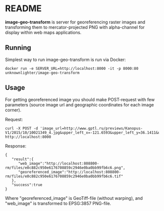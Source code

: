 # README #

**image-geo-transform** is server for georeferencing raster images and transforming them to mercator-projected PNG with alpha-channel for display within web maps applications.

## Running ##
Simplest way to run image-geo-transform is run via Docker:

```
docker run -e SERVER_URL=http://localhost:8000 -it -p 8000:80 unknownlighter/image-geo-transform
```

## Usage ##
For getting georeferenced image you should make POST-request with few parameters (source image url and geographic coordinates for each image corner).

Request:

```
curl -X POST -d 'image_url=http://www.gptl.ru/previews/Kanopus-V1/2015/10/10021349_4.jpg&upper_left_x=-121.6593&upper_left_y=36.1411&upper_right_x=-121.3969&upper_right_y=36.1848&lower_right_x=-121.3457&lower_right_y=35.9818&lower_left_x=-121.6084&lower_left_y=35.9384' http://localhost:8000
```

Response:

```
{
   "result":{
      "web_image":"http://localhost:808800-rm/files/e0c882c950e6176708859c2946e0ba0bb99fb6c6.png",
      "georeferenced_image":"http://localhost:808800-rm/files/e0c882c950e6176708859c2946e0ba0bb99fb6c6.tif"
   },
   "success":true
}
```
Where "georeferenced_image" is GeoTiff-file (without warping), and "web_image" is transformed to EPSG:3857 PNG-file. 